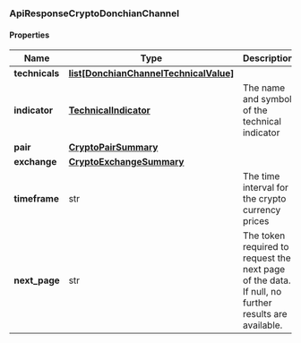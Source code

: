 

[//]: # (CLASS:ApiResponseCryptoDonchianChannel)

[//]: # (KIND:object)

### ApiResponseCryptoDonchianChannel

#### Properties

[//]: # (START_DEFINITION)

Name | Type | Description
------------ | ------------- | -------------
**technicals** | [**list[DonchianChannelTechnicalValue]**](DonchianChannelTechnicalValue.md) |  &nbsp;
**indicator** | [**TechnicalIndicator**](TechnicalIndicator.md) | The name and symbol of the technical indicator &nbsp;
**pair** | [**CryptoPairSummary**](CryptoPairSummary.md) |  &nbsp;
**exchange** | [**CryptoExchangeSummary**](CryptoExchangeSummary.md) |  &nbsp;
**timeframe** | str | The time interval for the crypto currency prices &nbsp;
**next_page** | str | The token required to request the next page of the data. If null, no further results are available. &nbsp;

[//]: # (END_DEFINITION)


[//]: # (CONTAINED_CLASS:DonchianChannelTechnicalValue)


[//]: # (CONTAINED_CLASS:TechnicalIndicator)


[//]: # (CONTAINED_CLASS:CryptoPairSummary)


[//]: # (CONTAINED_CLASS:CryptoExchangeSummary)



